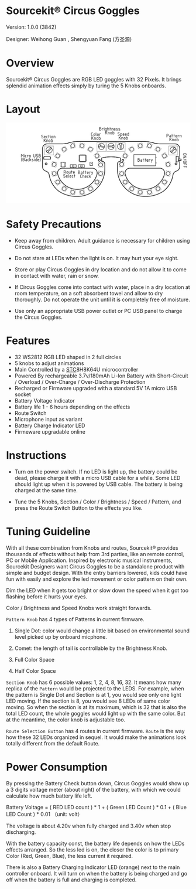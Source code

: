 Sourcekit&reg; Circus Goggles
===

Version: 1.0.0 (3842)

Designer: Weihong Guan [<span class="mdi mdi-github" style="color: #000;"></span>](https://github.com/aguegu/) [<span class="mdi mdi-twitter" style="color: #1da1f2;"></span>](https://twitter.com/BG5USN), Shengyuan Fang (方圣源)

# Overview

Sourcekit&reg; Circus Goggles are RGB LED goggles with 32 Pixels. It brings splendid animation effects simply by turing the 5 Knobs onboards.

# Layout

![Circus Goggles Layout](images/CircusGoggles/CircusGogglesInstruction.png)

# Safety Precautions

* Keep away from children. Adult guidance is necessary for children using Circus Goggles.

* Do not stare at LEDs when the light is on. It may hurt your eye sight.

* Store or play Circus Goggles in dry location and do not allow it to come in contact with water, rain or snow.

* If Circus Goggles come into contact with water, place in a dry location at room temperature, on a soft absorbent towel and allow to dry thoroughly. Do not operate the unit until it is completely free of moisture.

* Use only an appropriate USB power outlet or PC USB panel to charge the Circus Goggles.

# Features

* 32 WS2812 RGB LED shaped in 2 full circles
* 5 knobs to adjust animations
* Main Controlled by a [STC](http://stcmcudata.com/)8H8K64U microcontroller
* Powered By rechargeable 3.7v/180mAh Li-Ion Battery with Short-Circuit / Overload / Over-Charge / Over-Discharge Protection
* Recharged or Firmware upgraded with a standard 5V 1A micro USB socket
* Battery Voltage Indicator
* Battery life 1 - 6 hours depending on the effects
* Route Switch
* Microphone input as variant
* Battery Charge Indicator LED
* Firmeware upgradable online

# Instructions

* Turn on the power switch. If no LED is light up, the battery could be dead, please charge it with a micro USB cable for a while. Some LED should light up when it is powered by USB cable. The battery is being charged at the same time.

* Tune the 5 Knobs, Section / Color / Brightness / Speed / Pattern, and press the Route Switch Button to the effects you like.

# Tuning Guideline

With all these combination from Knobs and routes, Sourcekit&reg; provides thousands of effects without help from 3rd parties, like an remote control, PC or Mobile Application. Inspired by electronic musical instruments, Sourcekit Designers want Circus Goggles to be a standalone product with simple and budget design. With the entry barriers lowered, kids could have fun with easily and explore the led movement or color pattern on their own.

Dim the LED when it gets too bright or slow down the speed when it got too flashing before it hurts your eyes.

Color / Brightness and Speed Knobs work straight forwards.

`Pattern Knob` has 4 types of Patterns in current firmware.

1. Single Dot: color would change a little bit based on environmental sound level picked up by onboard micphone.

2. Comet: the length of tail is controllable by the Brightness Knob.

3. Full Color Space

4. Half Color Space

`Section Knob` has 6 possible values: 1, 2, 4, 8, 16, 32. It means how many replica of the `Pattern` would be projected to the LEDS. For example, when the pattern is Single Dot and Section is at 1, you would see only one light LED moving. If the section is 8, you would see 8 LEDs of same color moving. So when the section is at its maximum, which is 32 that is also the total LED count, the whole goggles would light up with the same color. But at the meantime, the color knob is adjustable too.

`Route Selection Button` has 4 routes in current firmware. `Route` is the way how these 32 LEDs organized in sequel. It would make the animations look totally different from the default Route.

# Power Consumption

By pressing the Battery Check button down, Circus Goggles would show up a 3 digits voltage meter (about right) of the battery, with which we could calculate how much battery life left.

Battery Voltage = ( RED LED count ) * 1 + ( Green LED Count ) * 0.1 + ( Blue LED Count ) * 0.01 （unit: volt）

The voltage is about 4.20v when fully charged and 3.40v when stop discharging.

With the battery capacity const, the battery life depends on how the LEDs effects arranged. So the less led is on, the closer the color is to primary Color (Red, Green, Blue), the less current it required.

There is also a Battery Charging Indicator LED (orange) next to the main controller onboard. It will turn on when the battery is being charged and go off when the battery is full and charging is completed.
